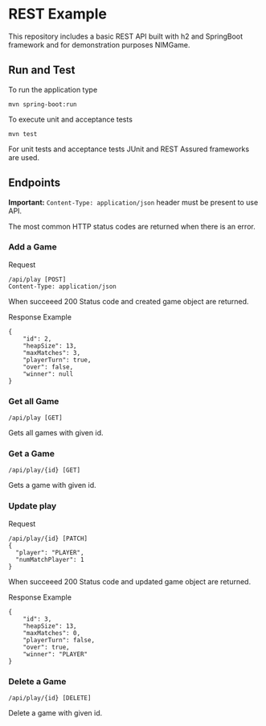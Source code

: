 # REST Example

This repository includes a basic REST API built with h2 and SpringBoot framework and for demonstration purposes NIMGame.

## Run and Test

To run the application type

```
mvn spring-boot:run
```

To execute unit and acceptance tests


```
mvn test
```

For unit tests and acceptance tests JUnit and REST Assured frameworks are used.

## Endpoints

**Important:** `Content-Type: application/json` header must be present to use API.

The most common HTTP status codes are returned when there is an error.

### Add a Game
Request
```
/api/play [POST]
Content-Type: application/json
```
When succeeed 200 Status code and created game object are returned.

Response Example
```
{
    "id": 2,
    "heapSize": 13,
    "maxMatches": 3,
    "playerTurn": true,
    "over": false,
    "winner": null
}
```

### Get all Game

```
/api/play [GET]
```

Gets all games with given id.

###  Get a Game

```
/api/play/{id} [GET]
```
Gets a game with given id.

### Update play
Request
```
/api/play/{id} [PATCH]
{
  "player": "PLAYER",
  "numMatchPlayer": 1
}

```
When succeeed 200 Status code and updated game object are returned.

Response Example
```
{
    "id": 3,
    "heapSize": 13,
    "maxMatches": 0,
    "playerTurn": false,
    "over": true,
    "winner": "PLAYER"
}
```
###  Delete a Game

```
/api/play/{id} [DELETE]
```
Delete a game with given id.